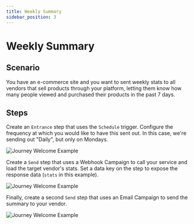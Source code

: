 ```yaml
---
title: Weekly Summary
sidebar_position: 3
---
```


# Weekly Summary

## Scenario
You have an e-commerce site and you want to sent weekly stats to all vendors that sell products through your platform, letting them know how many people viewed and purchased their products in the past 7 days.

## Steps

Create an `Entrance` step that uses the `Schedule` trigger. Configure the frequency at which you would like to have this sent out. In this case, we're sending out "Daily", but only on Mondays.

![Journey Welcome Example](/img/journeys_example_weekly_summary.png)

Create a `Send` step that uses a Webhook Campaign to call your service and load the target vendor's stats. Set a data key on the step to expose the response data (`stats` in this example).

![Journey Welcome Example](/img/journeys_example_weekly_stats_webhook.png)

Finally, create a second `Send` step that uses an Email Campaign to send the summary to your vendor.

![Journey Welcome Example](/img/journeys_example_weekly_stats_email.png)
